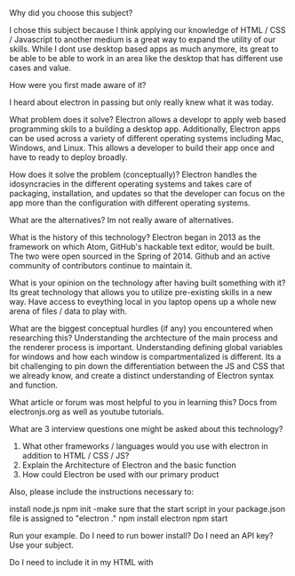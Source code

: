Why did you choose this subject?

I chose this subject because I think applying our knowledge of HTML / CSS / Javascript to another medium is a great way to expand the utility of our skills. While I dont use desktop based apps as much anymore, its great to be able to be able to work in an area like the desktop that has different use cases and value.

How were you first made aware of it?

I heard about electron in passing but only really knew what it was today.

What problem does it solve?
Electron allows a developr to apply web based programming skils to a building a desktop app.  Additionally, Electron apps can be used across a variety of different operating systems including Mac, Windows, and Linux.  This allows a developer to build their app once and have to ready to deploy broadly.


How does it solve the problem (conceptually)?
Electron handles the idosyncracies in the different operating systems and takes care of packaging, installation, and updates so that the developer can focus on the app more than the configuration with different operating systems. 


What are the alternatives?
Im not really aware of alternatives.  

What is the history of this technology?
Electron began in 2013 as the framework on which Atom, GitHub's hackable text editor, would be built. The two were open sourced in the Spring of 2014. Github and an active community of contributors continue to maintain it.


What is your opinion on the technology after having built something with it?
Its great technology that allows you to utilize pre-existing skills in a new way. Have access to eveything local in you laptop opens up a whole new arena of files / data to play with.

What are the biggest conceptual hurdles (if any) you encountered when researching this?
Understanding the archtecture of the main process and the renderer process is important. Understanding defining global variables for windows and how each window is compartmentalized is different.  Its a bit challenging to pin down the differentiation between the JS and CSS that we already know, and create a distinct understanding of Electron syntax and function.  


What article or forum was most helpful to you in learning this?
Docs from electronjs.org as well as youtube tutorials. 

What are 3 interview questions one might be asked about this technology?
1. What other frameworks / languages would you use with electron in addition to HTML / CSS / JS?
2. Explain the Architecture of Electron and the basic function
3. How could Electron be used with our primary product


Also, please include the instructions necessary to:

install node.js
npm init
-make sure that the start script in your package.json file is assigned to "electron ."
npm install electron
npm start


Run your example.
Do I need to run bower install? Do I need an API key?
Use your subject.

Do I need to include it in my HTML with <script> tags? Do I need to brew install anything? Can I deploy it to Heroku?